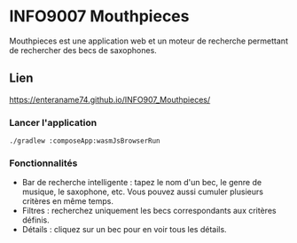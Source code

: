 # INFO9007 Mouthpieces

Mouthpieces est une application web et un moteur de recherche permettant de rechercher des becs de saxophones.

## Lien

https://enteraname74.github.io/INFO907_Mouthpieces/

### Lancer l'application

`./gradlew :composeApp:wasmJsBrowserRun`

### Fonctionnalités

- Bar de recherche intelligente : tapez le nom d'un bec, le genre de musique, le saxophone, etc. Vous pouvez aussi
  cumuler plusieurs critères en même temps.
- Filtres : recherchez uniquement les becs correspondants aux critères définis.
- Détails : cliquez sur un bec pour en voir tous les détails.